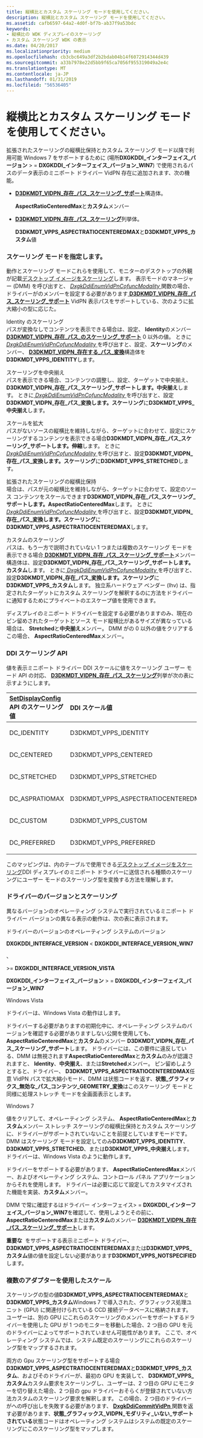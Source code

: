 ```yaml
---
title: 縦横比とカスタム スケーリング モードを使用してください。
description: 縦横比とカスタム スケーリング モードを使用してください。
ms.assetid: cafb6597-64a2-4d0f-bf7b-ab37f9a53bdc
keywords:
- 縦横比の WDK ディスプレイのスケーリング
- カスタム スケーリング WDK の表示
ms.date: 04/20/2017
ms.localizationpriority: medium
ms.openlocfilehash: cb3cbc649a3df2b2bdab04b14f6072914344d439
ms.sourcegitcommit: a33b7978e22d5bb9f65ca7056f955319049a2e4c
ms.translationtype: MT
ms.contentlocale: ja-JP
ms.lasthandoff: 01/31/2019
ms.locfileid: "56536405"
---
```

# <a name="using-aspect-ratio-and-custom-scaling-modes"></a>縦横比とカスタム スケーリング モードを使用してください。


拡張されたスケーリングの縦横比保持とカスタム スケーリング モード以降で利用可能 Windows 7 をサポートするために (場所**DXGKDDI\_インターフェイス\_バージョン** &gt; =  **DXGKDDI\_インターフェイス\_バージョン\_WIN7**) で使用されるパスのデータ表示のミニポート ドライバー VidPN 存在に追加されます、次の機能。

-   [**D3DKMDT\_VIDPN\_存在\_パス\_スケーリング\_サポート**](https://msdn.microsoft.com/library/windows/hardware/ff546712)構造体。

    **AspectRatioCenteredMax**と**カスタム**メンバー

-   [**D3DKMDT\_VIDPN\_存在\_パス\_スケーリング**](https://msdn.microsoft.com/library/windows/hardware/ff546706)列挙体。

    **D3DKMDT\_VPPS\_ASPECTRATIOCENTEREDMAX**と**D3DKMDT\_VPPS\_カスタム**値

### <a name="span-idspecifyingscalingmodesspanspan-idspecifyingscalingmodesspan-specifying-scaling-modes"></a><span id="specifying_scaling_modes"></span><span id="SPECIFYING_SCALING_MODES"></span> スケーリング モードを指定します。

動作とスケーリング モードこれらを使用して、モニターのデスクトップの外観が記載[デスクトップ イメージをスケーリング](scaling-the-desktop-image.md)します。 表示モードのマネージャー (DMM) を呼び出すと、 [ *DxgkDdiEnumVidPnCofuncModality* ](https://msdn.microsoft.com/library/windows/hardware/ff559649)関数の場合、ドライバーがのメンバーを設定する必要があります[ **D3DKMDT\_VIDPN\_存在\_パス\_スケーリング\_サポート**](https://msdn.microsoft.com/library/windows/hardware/ff546712) VidPN 表示パスをサポートしている、次のように拡大縮小の型に応じた。

<span id="________Identity_Scaling_______"></span><span id="________identity_scaling_______"></span><span id="________IDENTITY_SCALING_______"></span> Identity のスケーリング   
パスが変換なしでコンテンツを表示できる場合は、設定、 **Identity**のメンバー [ **D3DKMDT\_VIDPN\_存在\_パス\_のスケーリング\_サポート**](https://msdn.microsoft.com/library/windows/hardware/ff546712) 0 以外の値。 ときに[ *DxgkDdiEnumVidPnCofuncModality* ](https://msdn.microsoft.com/library/windows/hardware/ff559649)を呼び出すと、設定、**スケーリング**のメンバー、 [ **D3DKMDT\_VIDPN\_存在する\_パス\_変換**](https://msdn.microsoft.com/library/windows/hardware/ff546719)構造体を**D3DKMDT\_VPPS\_IDENTITY**します。

<span id="________Centered_Scaling_______"></span><span id="________centered_scaling_______"></span><span id="________CENTERED_SCALING_______"></span> スケーリングを中央揃え   
パスを表示できる場合、コンテンツの調整し、設定、ターゲットで中央揃え、 **D3DKMDT\_VIDPN\_存在\_パス\_スケーリング\_サポートします。中央揃え**します。 ときに[ *DxgkDdiEnumVidPnCofuncModality* ](https://msdn.microsoft.com/library/windows/hardware/ff559649)を呼び出すと、設定**D3DKMDT\_VIDPN\_存在\_パス\_変換します。スケーリング**に**D3DKMDT\_VPPS\_中央揃え**します。

<span id="________Stretched_Scaling_______"></span><span id="________stretched_scaling_______"></span><span id="________STRETCHED_SCALING_______"></span> スケールを拡大   
パスがないソースの縦横比を維持しながら、ターゲットに合わせて、設定にスケーリングするコンテンツを表示できる場合**D3DKMDT\_VIDPN\_存在\_パス\_スケーリング\_サポートします。伸縮**します。 ときに[ *DxgkDdiEnumVidPnCofuncModality* ](https://msdn.microsoft.com/library/windows/hardware/ff559649)を呼び出すと、設定**D3DKMDT\_VIDPN\_存在\_パス\_変換します。スケーリング**に**D3DKMDT\_VPPS\_STRETCHED**します。

<span id="________Aspect-Ratio-Preserving_Stretched_Scaling_______"></span><span id="________aspect-ratio-preserving_stretched_scaling_______"></span><span id="________ASPECT-RATIO-PRESERVING_STRETCHED_SCALING_______"></span> 拡張されたスケーリングの縦横比保持   
場合は、パスが元の縦横比を維持しながら、ターゲットに合わせて、設定のソース コンテンツをスケールできます**D3DKMDT\_VIDPN\_存在\_パス\_スケーリング\_サポートします。AspectRatioCenteredMax**します。 ときに[ *DxgkDdiEnumVidPnCofuncModality* ](https://msdn.microsoft.com/library/windows/hardware/ff559649)を呼び出すと、設定**D3DKMDT\_VIDPN\_存在\_パス\_変換します。スケーリング**に**D3DKMDT\_VPPS\_ASPECTRATIOCENTEREDMAX**します。

<span id="________Custom_Scaling_______"></span><span id="________custom_scaling_______"></span><span id="________CUSTOM_SCALING_______"></span> カスタムのスケーリング   
パスは、もう一方で説明されていない 1 つまたは複数のスケーリング モードを表示できる場合[ **D3DKMDT\_VIDPN\_存在\_パス\_スケーリング\_サポート**](https://msdn.microsoft.com/library/windows/hardware/ff546712)メンバー構造体は、設定**D3DKMDT\_VIDPN\_存在\_パス\_スケーリング\_サポートします。カスタム**します。 ときに[ *DxgkDdiEnumVidPnCofuncModality* ](https://msdn.microsoft.com/library/windows/hardware/ff559649)を呼び出すと、設定**D3DKMDT\_VIDPN\_存在\_パス\_変換します。スケーリング**に**D3DKMDT\_VPPS\_カスタム**します。 独立系ハードウェア ベンダー (Ihv) は、指定されたターゲットにカスタム スケーリングを解釈するのに方法をドライバーに通知するためにプライベートのエスケープ値を使用できます。

ディスプレイのミニポート ドライバーを設定する必要がありますのみ、現在のピン留めされたターゲットとソース モード縦横比があるサイズが異なっている場合は、 **Stretched**と**中央揃え**メンバー。 DMM がの 0 以外の値をクリアするこの場合、 **AspectRatioCenteredMax**メンバー。

### <a name="span-idapitoddiscalingspanspan-idapitoddiscalingspan-api-to-ddi-scaling"></a><span id="api_to_ddi_scaling"></span><span id="API_TO_DDI_SCALING"></span> DDI スケーリング API

値を表示ミニポート ドライバー DDI スケールに値をスケーリング ユーザー モード API の対応、 [ **D3DKMDT\_VIDPN\_存在\_パス\_スケーリング**](https://msdn.microsoft.com/library/windows/hardware/ff546706)列挙が次の表に示すようにします。

<table>
<colgroup>
<col width="50%" />
<col width="50%" />
</colgroup>
<thead>
<tr class="header">
<th align="left"><a href="https://msdn.microsoft.com/library/windows/hardware/ff569533" data-raw-source="[&lt;strong&gt;SetDisplayConfig&lt;/strong&gt;](https://msdn.microsoft.com/library/windows/hardware/ff569533)"><strong>SetDisplayConfig</strong> </a> API のスケーリング値</th>
<th align="left">DDI スケール値</th>
</tr>
</thead>
<tbody>
<tr class="odd">
<td align="left"><p>DC_IDENTITY</p></td>
<td align="left"><p>D3DKMDT_VPPS_IDENTITY</p></td>
</tr>
<tr class="even">
<td align="left"><p>DC_CENTERED</p></td>
<td align="left"><p>D3DKMDT_VPPS_CENTERED</p></td>
</tr>
<tr class="odd">
<td align="left"><p>DC_STRETCHED</p></td>
<td align="left"><p>D3DKMDT_VPPS_STRETCHED</p></td>
</tr>
<tr class="even">
<td align="left"><p>DC_ASPRATIOMAX</p></td>
<td align="left"><p>D3DKMDT_VPPS_ASPECTRATIOCENTEREDMAX</p></td>
</tr>
<tr class="odd">
<td align="left"><p>DC_CUSTOM</p></td>
<td align="left"><p>D3DKMDT_VPPS_CUSTOM</p></td>
</tr>
<tr class="even">
<td align="left"><p>DC_PREFERRED</p></td>
<td align="left"><p>D3DKMDT_VPPS_PREFERRED</p></td>
</tr>
</tbody>
</table>

 

このマッピングは、内のテーブルで使用できる[デスクトップ イメージをスケーリング](scaling-the-desktop-image.md)DDI ディスプレイのミニポート ドライバーに送信される種類のスケーリングにユーザー モードのスケーリング型を変換する方法を理解します。

### <a name="span-idscalinganddriverversionsspanspan-idscalinganddriverversionsspan-scaling-and-driver-versions"></a><span id="scaling_and_driver_versions"></span><span id="SCALING_AND_DRIVER_VERSIONS"></span> ドライバーのバージョンとスケーリング

異なるバージョンのオペレーティング システムで実行されているミニポート ドライバー バージョンの異なる表示の動作は、次の表に表示されます。

ドライバーのバージョンのオペレーティング システムのバージョン

**DXGKDDI\_INTERFACE\_VERSION** &lt; **DXGKDDI\_INTERFACE\_VERSION\_WIN7**

、

&gt;= **DXGKDDI\_INTERFACE\_VERSION\_VISTA**

**DXGKDDI\_インターフェイス\_バージョン** &gt; =  **DXGKDDI\_インターフェイス\_バージョン\_WIN7**

Windows Vista

ドライバーは、Windows Vista の動作はします。

ドライバーする必要がありますの初期化中に、オペレーティング システムのバージョンを確認する必要がありますしない公開を使用しても、 **AspectRatioCenteredMax**と**カスタム**のメンバー **D3DKMDT\_VIDPN\_存在\_パス\_スケーリング\_サポート**します。 ドライバーには、この要件に違反している、DMM は無視されます**AspectRatioCenteredMax**と**カスタム**のみが認識されますと、 **Identity**、**中央揃え**、または**Stretched**メンバー。 ピン留めしようとすると、ドライバー、 **D3DKMDT\_VPPS\_ASPECTRATIOCENTEREDMAX**任意 VidPN パスで拡大縮小モード、DMM は状態コードを返す、**状態\_グラフィックス\_無効な\_パス\_コンテンツ\_GEOMETRY\_変換**はこのスケーリング モードと同様に処理ストレッチ モードを全画面表示とします。

Windows 7

値をクリアして、オペレーティング システム、 **AspectRatioCenteredMax**と**カスタム**メンバー ストレッチ スケーリングの縦横比保持とカスタム スケーリングに、ドライバーがサポートされていないことを前提としていますモードです。 DMM はスケーリング モードを設定してのみ**D3DKMDT\_VPPS\_IDENTITY**、 **D3DKMDT\_VPPS\_STRETCHED**、または**D3DKMDT\_VPPS\_中央揃え**します。 ドライバーは、Windows Vista のように動作します。

ドライバーをサポートする必要があります、 **AspectRatioCenteredMax**メンバー、およびオペレーティング システム、コントロール パネル アプリケーションからそれを使用します。 ドライバーは必要に応じて設定してカスタマイズされた機能を実装、**カスタム**メンバー。

 

DMM で常に確認するはドライバー インターフェイス&gt; =  **DXGKDDI\_インターフェイス\_バージョン\_WIN7**を確認して、使用しようとその前に、 **AspectRatioCenteredMax**または**カスタム**のメンバー [ **D3DKMDT\_VIDPN\_存在\_パス\_スケーリング\_サポート**](https://msdn.microsoft.com/library/windows/hardware/ff546712)します。

**重要な**  をサポートする表示ミニポート ドライバー、 **D3DKMDT\_VPPS\_ASPECTRATIOCENTEREDMAX**または**D3DKMDT\_VPPS\_カスタム**値の値を設定しない必要があります**D3DKMDT\_VPPS\_NOTSPECIFIED**します。

 

### <a name="span-idscalingwithmultipleadaptersspanspan-idscalingwithmultipleadaptersspan-scaling-with-multiple-adapters"></a><span id="scaling_with_multiple_adapters"></span><span id="SCALING_WITH_MULTIPLE_ADAPTERS"></span> 複数のアダプターを使用したスケール

スケーリングの型の値**D3DKMDT\_VPPS\_ASPECTRATIOCENTEREDMAX**と**D3DKMDT\_VPPS\_カスタム**Windows 7 で導入された、グラフィックス処理ユニット (GPU) に関連付けられている CCD 接続データベースに格納されます。 ユーザーは、別の GPU にこれらのスケーリングのメンバーをサポートするドライバーを使用した GPU が 1 つのモニターを移動した場合、2 つ目の GPU を元のドライバーによってサポートされていません可能性があります。 ここで、オペレーティング システムでは、システム既定のスケーリングにこれらのスケーリング型をマップするされます。

両方の Gpu スケーリング型をサポートする場合**D3DKMDT\_VPPS\_ASPECTRATIOCENTEREDMAX**と**D3DKMDT\_VPPS\_カスタム**、およびそのドライバーが、最初の GPU を実装して、 **D3DKMDT\_VPPS\_カスタム**カスタム要求をスケーリングし、ユーザーは、2 つ目の GPU にモニターを切り替えた場合、2 つ目の gpu ドライバーおそらくが登録されていない方法カスタムのスケーリング要求を解釈します。 この場合、2 つ目のドライバーがへの呼び出しを失敗する必要があります、 [ **DxgkDdiCommitVidPn** ](https://msdn.microsoft.com/library/windows/hardware/ff559597)関数を返す必要があります、**状態\_グラフィックス\_VIDPN\_モダリティ\_いない\_サポートされている**状態コードはオペレーティング システムはシステムの既定のスケーリングにこのスケーリング型をマップします。

 

 





